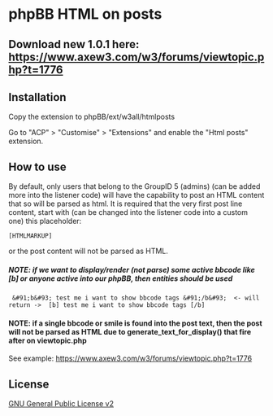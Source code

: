 # phpBB HTML on posts

## Download new 1.0.1 here: https://www.axew3.com/w3/forums/viewtopic.php?t=1776

## Installation

Copy the extension to phpBB/ext/w3all/htmlposts

Go to "ACP" > "Customise" > "Extensions" and enable the "Html posts" extension.

## How to use

By default, only users that belong to the GroupID 5 (admins) (can be added more into the listener code) will have the capability to post an HTML content that so will be parsed as html.
It is required that the very first post line content, start with (can be changed into the listener code into a custom one) this placeholder: 

    [HTMLMARKUP]
    
or the post content will not be parsed as HTML.
##### NOTE: if we want to display/render (not parse) some active bbcode like [b] or anyone active into our phpBB, then entities should be used 
     &#91;b&#93; test me i want to show bbcode tags &#91;/b&#93;  <- will return ->  [b] test me i want to show bbcode tags [/b]
#### NOTE: if a single bbcode or smile is found into the post text, then the post will not be parsed as HTML due to generate_text_for_display() that fire after on viewtopic.php

See example: https://www.axew3.com/w3/forums/viewtopic.php?t=1776


## License

[GNU General Public License v2](license.txt)
